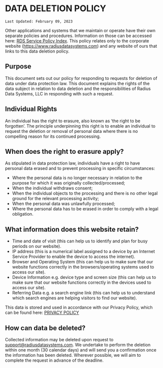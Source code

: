 <h1 id="data-deletion-policy">DATA DELETION POLICY</h1>
<p><code>Last Updated: February 09, 2023</code></p>
<p>Other applications and systems that we maintain or operate have their own separate policies and procedures. Information on those can be accessed here: <a href="https://github.com/RadiusDataSystemsLLC/Legal/blob/main/README.md">RDS Service Policy Index</a>. This policy relates only to the corporate website (<a href="https://www.radiusdatasystems.com">https://www.radiusdatasystems.com</a>) and any website of ours that links to this data deletion policy.</p>
<h2 id="purpose">Purpose</h2>
<p>This document sets out our policy for responding to requests for deletion of data under data protection law. This document explains the rights of the data subject in relation to data deletion and the responsibilities of Radius Data Systems, LLC in responding with such a request.</p>
<h2 id="individual-rights">Individual Rights</h2>
<p>An individual has the right to erasure, also known as ‘the right to be forgotten’. The principle underpinning this right is to enable an individual to request the deletion or removal of personal data where there is no compelling reason for its continued processing.</p>
<h2 id="when-does-the-right-to-erasure-apply-">When does the right to erasure apply?</h2>
<p>As stipulated in data protection law, individuals have a right to have personal data erased and to prevent processing in specific circumstances:</p>
<ul>
<li>Where the personal data is no longer necessary in relation to the purpose for which it was originally collected/processed;</li>
<li>When the individual withdraws consent;</li>
<li>When the individual objects to the processing and there is no other legal ground for the relevant processing activity;</li>
<li>When the personal data was unlawfully processed;</li>
<li>Where the personal data has to be erased in order to comply with a legal obligation.</li>
</ul>
<h2 id="what-information-does-this-website-retain-">What information does this website retain?</h2>
<ul>
<li>Time and date of visit (this can help us to identify and plan for busy periods on our website).</li>
<li>IP address (this is a numerical label assigned to a device by an Internet Service Provider to enable the device to access the internet).</li>
<li>Browser and Operating System (this can help us to make sure that our website functions correctly in the browsers/operating systems used to access our site).</li>
<li>Device Information e.g. device type and screen size (this can help us to make sure that our website functions correctly in the devices used to access our site).</li>
<li>Referring Data e.g. a search engine link (this can help us to understand which search engines are helping visitors to find our website).</li>
</ul>
<p>This data is stored and used in accordance with our Privacy Policy, which can be found here: <a href="https://github.com/RadiusDataSystemsLLC/Legal/blob/main/Corporate%20Website/PrivacyPolicy.md">PRIVACY POLICY</a></p>
<h2 id="how-can-data-be-deleted-">How can data be deleted?</h2>
<p>Collected information may be deleted upon request to <a href="mailto:support@radiusdatasystems.com">support@radiusdatasystems.com</a>. We undertake to perform the deletion within one month (30 calendar days) and will send you a confirmation once the information has been deleted. Wherever possible, we will aim to complete the request in advance of the deadline.</p>

